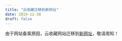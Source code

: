 ```yaml
---
title: "云收藏迁移到新网址"
date: 2019-12-30
draft: false
---
```


由于网站备案原因，云收藏网站迁移到[新网址](https://s.0yz.org/)，敬请周知！